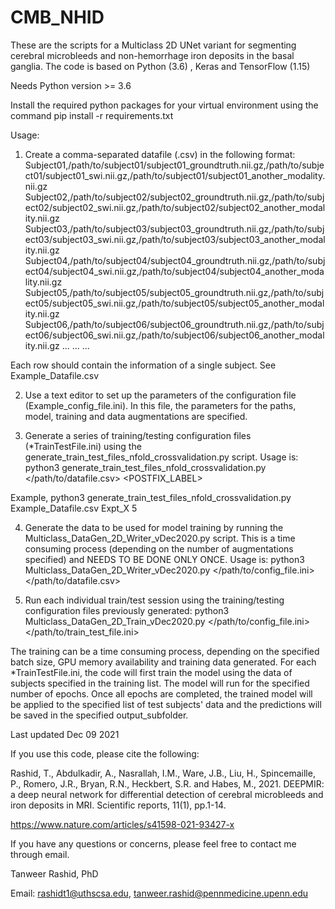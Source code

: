 
# CMB_NHID
These are the scripts for a Multiclass 2D UNet variant for segmenting cerebral microbleeds and non-hemorrhage iron deposits in the basal ganglia. 
The code is based on Python (3.6) , Keras and TensorFlow (1.15)


Needs Python version >= 3.6 

Install the required python packages for your virtual environment using the command
pip install -r requirements.txt




Usage: 

1) Create a comma-separated datafile (.csv) in the following format: 
Subject01,/path/to/subject01/subject01_groundtruth.nii.gz,/path/to/subject01/subject01_swi.nii.gz,/path/to/subject01/subject01_another_modality.nii.gz
Subject02,/path/to/subject02/subject02_groundtruth.nii.gz,/path/to/subject02/subject02_swi.nii.gz,/path/to/subject02/subject02_another_modality.nii.gz
Subject03,/path/to/subject03/subject03_groundtruth.nii.gz,/path/to/subject03/subject03_swi.nii.gz,/path/to/subject03/subject03_another_modality.nii.gz
Subject04,/path/to/subject04/subject04_groundtruth.nii.gz,/path/to/subject04/subject04_swi.nii.gz,/path/to/subject04/subject04_another_modality.nii.gz
Subject05,/path/to/subject05/subject05_groundtruth.nii.gz,/path/to/subject05/subject05_swi.nii.gz,/path/to/subject05/subject05_another_modality.nii.gz
Subject06,/path/to/subject06/subject06_groundtruth.nii.gz,/path/to/subject06/subject06_swi.nii.gz,/path/to/subject06/subject06_another_modality.nii.gz
...
...
...


Each row should contain the information of a single subject. See Example_Datafile.csv

2) Use a text editor to set up the parameters of the configuration file (Example_config_file.ini). In this file, the parameters for the paths, model, training and data augmentations are specified.

3) Generate a series of training/testing configuration files (*TrainTestFile.ini) using the generate_train_test_files_nfold_crossvalidation.py script. Usage is: 
	python3 generate_train_test_files_nfold_crossvalidation.py </path/to/datafile.csv> <POSTFIX_LABEL> <NFOLDS>

Example, 
	python3 generate_train_test_files_nfold_crossvalidation.py Example_Datafile.csv Expt_X 5

4) Generate the data to be used for model training by running the Multiclass_DataGen_2D_Writer_vDec2020.py script. This is a time consuming process (depending on the number of augmentations specified) and NEEDS TO BE DONE ONLY ONCE. Usage is: 
	python3 Multiclass_DataGen_2D_Writer_vDec2020.py </path/to/config_file.ini> </path/to/datafile.csv>


5) Run each individual train/test session using the training/testing configuration files previously generated: 
	python3 Multiclass_DataGen_2D_Train_vDec2020.py </path/to/config_file.ini> </path/to/train_test_file.ini>

The training can be a time consuming process, depending on the specified batch size, GPU memory availability and training data generated. 
For each *TrainTestFile.ini, the code will first train the model using the data of subjects specified in the training list. The model will run for the specified number of epochs. Once all epochs are completed, the trained model will be applied to the specified list of test subjects' data and the predictions will be saved in the specified output_subfolder. 





Last updated Dec 09 2021


If you use this code, please cite the following: 

Rashid, T., Abdulkadir, A., Nasrallah, I.M., Ware, J.B., Liu, H., Spincemaille, P., Romero, J.R., Bryan, R.N., Heckbert, S.R. and Habes, M., 2021. DEEPMIR: a deep neural network for differential detection of cerebral microbleeds and iron deposits in MRI. Scientific reports, 11(1), pp.1-14.

https://www.nature.com/articles/s41598-021-93427-x


If you have any questions or concerns, please feel free to contact me through email. 

Tanweer Rashid, PhD

Email: rashidt1@uthscsa.edu, tanweer.rashid@pennmedicine.upenn.edu
